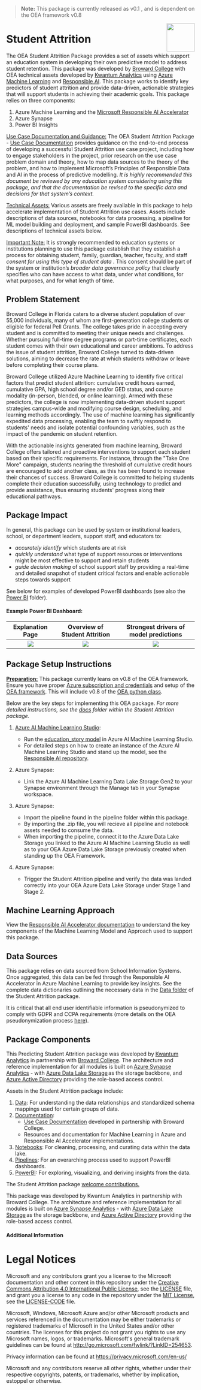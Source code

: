 > **Note:** This package is currently released as v0.1 , and is dependent on the OEA framework v0.8

<img align="right" height="75" src="https://github.com/microsoft/OpenEduAnalytics/blob/main/docs/pics/oea-logo-nobg.png">

# Student Attrition

The OEA Student Attrition Package provides a set of assets which support an education system in developing their own predictive model to address student retention. This package was developed by [Broward College](https://www.broward.edu/) with OEA technical assets developed by [Kwantum Analytics](https://www.kwantumedu.com/) using [Azure Machine Learning](https://azure.microsoft.com/en-us/products/machine-learning) and [Responsible AI](https://github.com/cviddenKwantum/ResponsibleAIAccelerator/tree/main). This package works to identify key predictors of student attrition and provide data-driven, actionable strategies that will support students in achieving their academic goals. This package relies on three components:

1. Azure Machine Learning and the [Microsoft Responsible AI Accelerator](https://github.com/microsoft/ResponsibleAIAccelerator)
2. Azure Synapse
3. Power BI Insights

<ins>Use Case Documentation and Guidance:</ins> The OEA Student Attrition Package - [Use Case Documentation](https://github.com/microsoft/OpenEduAnalytics/blob/main/packages/package_catalog/Student_Attrition/docs/OEA_Student_Attrition_Use_Case.pdf/) provides guidance on the end-to-end process of developing a successful Student Attrition use case project, including how to engage stakeholders in the project, prior research on the use case problem domain and theory, how to map data sources to the theory of the problem, and how to implement Microsoft’s Principles of Responsible Data and AI in the process of predictive modelling. <em> It is highly recommended this document be reviewed by any education system considering using this package, and that the documentation be revised to the specific data and decisions for that system’s context.</em>

<ins>Technical Assets:</ins> Various assets are freely available in this package to help accelerate implementation of Student Attrition use cases. Assets include descriptions of data sources, notebooks for data processing, a pipeline for ML model building and deployment, and sample PowerBI dashboards. See descriptions of technical assets below.

<ins>Important Note:</ins> It is strongly recommended to education systems or institutions planning to use this package establish that they establish a process for obtaining student, family, guardian, teacher, faculty, and staff <em> consent for using this type of student data </em>. This consent should be part of the system or institution’s <em> broader data governance policy </em> that clearly specifies who can have access to what data, under what conditions, for what purposes, and for what length of time.

## Problem Statement

Broward College in Florida caters to a diverse student population of over 55,000 individuals, many of whom are first-generation college students or eligible for federal Pell Grants. The college takes pride in accepting every student and is committed to meeting their unique needs and challenges. Whether pursuing full-time degree programs or part-time certificates, each student comes with their own educational and career ambitions. To address the issue of student attrition, Broward College turned to data-driven solutions, aiming to decrease the rate at which students withdraw or leave before completing their course plans.

Broward College utilized Azure Machine Learning to identify five critical factors that predict student attrition: cumulative credit hours earned, cumulative GPA, high school degree and/or GED status, and course modality (in-person, blended, or online learning). Armed with these predictors, the college is now implementing data-driven student support strategies campus-wide and modifying course design, scheduling, and learning methods accordingly. The use of machine learning has significantly expedited data processing, enabling the team to swiftly respond to students' needs and isolate potential confounding variables, such as the impact of the pandemic on student retention.

With the actionable insights generated from machine learning, Broward College offers tailored and proactive interventions to support each student based on their specific requirements. For instance, through the "Take One More" campaign, students nearing the threshold of cumulative credit hours are encouraged to add another class, as this has been found to increase their chances of success. Broward College is committed to helping students complete their education successfully, using technology to predict and provide assistance, thus ensuring students' progress along their educational pathways.

## Package Impact

In general, this package can be used by system or institutional leaders, school, or department leaders, support staff, and educators to:
 - <em> accurately identify </em> which students are at risk
 - <em> quickly understand </em> what type of support resources or interventions might be most effective to support and retain students
 - <em> guide decision making </em> of school support staff by providing a real-time and detailed snapshot of student critical factors and enable actionable steps towards support

See below for examples of developed PowerBI dashboards (see also the [Power BI](https://github.com/microsoft/OpenEduAnalytics/blob/main/packages/package_catalog/Student_Attrition/powerbi/README.md/) folder).

#### Example Power BI Dashboard:

Explanation Page  |  Overview of Student Attrition | Strongest drivers of model predictions
:-------------------------:|:-------------------------:|:-------------------------:
![](https://github.com/microsoft/OpenEduAnalytics/blob/44e24fbda36e2823ccb70aba82973ee5447a751f/packages/package_catalog/Student_Attrition/docs/images/Azure_LinkedServices.png)  |  ![](https://github.com/microsoft/OpenEduAnalytics/blob/44e24fbda36e2823ccb70aba82973ee5447a751f/packages/package_catalog/Student_Attrition/docs/images/PBI_attrition_overview.png) | ![](https://github.com/microsoft/OpenEduAnalytics/blob/44e24fbda36e2823ccb70aba82973ee5447a751f/packages/package_catalog/Student_Attrition/docs/images/PBI_attrition_drivers.png)

## Package Setup Instructions

<ins><strong>Preparation:</ins></strong> This package currently leans on v0.8 of the OEA framework. Ensure you have proper [Azure subscription and credentials](https://github.com/microsoft/OpenEduAnalytics/tree/main/framework) and setup of the [OEA framework](https://github.com/microsoft/OpenEduAnalytics/tree/main/framework#setup-of-framework-assets). This will include v0.8 of the [OEA python class](https://github.com/microsoft/OpenEduAnalytics/blob/main/framework/synapse/notebook/OEA_py.ipynb).

Below are the key steps for implementing this OEA package. 
<em>For more detailed instructions, see the [docs](https://github.com/microsoft/OpenEduAnalytics/blob/main/packages/package_catalog/Student_Attrition/docs/README.md/) folder within the Student Attrition package.</em>

1. [Azure AI Machine Learning Studio](https://azure.microsoft.com/en-us/products/machine-learning): 

   - Run the [education_story model](https://github.com/cviddenKwantum/ResponsibleAIAccelerator/tree/main) in Azure AI Machine Learning Studio. 
   - For detailed steps on how to create an instance of the Azure AI Machine Learning Studio and stand up the model, see the [Responsible AI repository](https://github.com/cviddenKwantum/ResponsibleAIAccelerator/tree/main).

2. Azure Synapse: 
   - Link the Azure AI Machine Learning Data Lake Storage Gen2 to your Synapse environment through the Manage tab in your Synapse workspace. 

3. Azure Synapse:
   - Import the pipeline found in the pipeline folder within this package.
   - By importing the .zip file, you will recieve all pipeline and notebook assets needed to consume the data.
   - When importing the pipeline, connect it to the Azure Data Lake Storage you linked to the Azure AI Machine Learning Studio as well as to your OEA Azure Data Lake Storage previously created when standing up the OEA Framework.

4. Azure Synapse:
   - Trigger the Student Attrition pipeline and verify the data was landed correctly into your OEA Azure Data Lake Storage under Stage 1 and Stage 2.

## Machine Learning Approach

View the [Responsible AI Accelerator documentation](https://github.com/cviddenKwantum/ResponsibleAIAccelerator/tree/main) to understand the key components of the Machine Learning Model and Approach used to support this package.

## Data Sources

This package relies on data sourced from School Information Systems. Once aggregated, this data can be fed through the Responsible AI Accelerator in Azure Machine Learning to provide key insights. See the complete data dictionaries outlining the necessary data in the [Data folder](https://github.com/microsoft/OpenEduAnalytics/blob/main/packages/package_catalog/Student_Attrition/data/) of the Student Attrition package.

It is critical that all end user identifiable information is pseudonymized to comply with GDPR and CCPA requirements (more details on the OEA pseudonymization process [here](https://github.com/microsoft/OpenEduAnalytics/blob/main/packages/package_catalog/Predicting_Chronic_Absenteeism/data/README.md#pseudonymization-of-end-user-identifiable-information)).

## Package Components

This Predicting Student Attrition package was developed by [Kwantum Analytics](https://www.kwantumedu.com/) in partnership with [Broward College](https://broward.edu/). The architecture and reference implementation for all modules is built on [Azure Synapse Analytics](https://azure.microsoft.com/en-us/services/synapse-analytics/) - with [Azure Data Lake Storage](https://docs.microsoft.com/en-us/azure/storage/blobs/data-lake-storage-introduction) as the storage backbone, and [Azure Active Directory](https://azure.microsoft.com/en-us/services/active-directory/) providing the role-based access control.

Assets in the Student Attrition package include:

1. [Data](https://github.com/microsoft/OpenEduAnalytics/blob/main/packages/package_catalog/Student_Attrition/data/): For understanding the data relationships and standardized schema mappings used for certain groups of data.
2. [Documentation](https://github.com/microsoft/OpenEduAnalytics/blob/main/packages/package_catalog/Student_Attrition/docs/):
     - [Use Case Documentation](https://github.com/microsoft/OpenEduAnalytics/blob/main/packages/package_catalog/Student_Attrition/docs/OEA_Student_Attrition_Use_Case.docx) developed in partnership with Broward College.
     - Resources and documentation for Machine Learning in Azure and Responsible AI Accelerator implementations.
3. [Notebooks](https://github.com/microsoft/OpenEduAnalytics/blob/main/packages/package_catalog/Student_Attrition/notebooks/): For cleaning, processing, and curating data within the data lake.
4. [Pipelines](https://github.com/microsoft/OpenEduAnalytics/blob/main/packages/package_catalog/Student_Attrition/pipeline/): For an overarching process used to support PowerBI dashboards.
5. [PowerBI](https://github.com/microsoft/OpenEduAnalytics/blob/main/packages/package_catalog/Student_Attrition/powerbi/): For exploring, visualizing, and deriving insights from the data.

The Student Attrition package [welcome contributions.](https://github.com/microsoft/OpenEduAnalytics/blob/main/docs/license/CONTRIBUTING.md)

This package was developed by Kwantum Analytics in partnership with Broward College. The architecture and reference implementation for all modules is built on [Azure Synapse Analytics](https://azure.microsoft.com/en-us/services/synapse-analytics/) - with [Azure Data Lake Storage](https://docs.microsoft.com/en-us/azure/storage/blobs/data-lake-storage-introduction) as the storage backbone,  and [Azure Active Directory](https://azure.microsoft.com/en-us/services/active-directory/) providing the role-based access control.

#### Additional Information

# Legal Notices

Microsoft and any contributors grant you a license to the Microsoft documentation and other content
in this repository under the [Creative Commons Attribution 4.0 International Public License](https://creativecommons.org/licenses/by/4.0/legalcode),
see the [LICENSE](LICENSE) file, and grant you a license to any code in the repository under the [MIT License](https://opensource.org/licenses/MIT), see the
[LICENSE-CODE](LICENSE-CODE) file.

Microsoft, Windows, Microsoft Azure and/or other Microsoft products and services referenced in the documentation
may be either trademarks or registered trademarks of Microsoft in the United States and/or other countries.
The licenses for this project do not grant you rights to use any Microsoft names, logos, or trademarks.
Microsoft's general trademark guidelines can be found at <http://go.microsoft.com/fwlink/?LinkID=254653>.

Privacy information can be found at <https://privacy.microsoft.com/en-us/>

Microsoft and any contributors reserve all other rights, whether under their respective copyrights, patents,
or trademarks, whether by implication, estoppel or otherwise.

